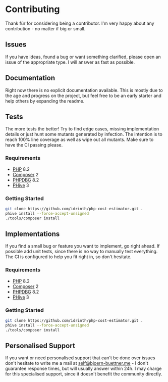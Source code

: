 # Contributing

Thank für for considering being a contributor. I'm very happy about any contribution - no matter if big or small.

## Issues

If you have ideas, found a bug or want something clarified, please open an issue of the appropriate type. I will answer as fast as possible.

## Documentation

Right now there is no explicit documentation available. This is mostly due to the age and progress on the project, but feel free to be an early starter and help others by expanding the readme.

## Tests

The more tests the better! Try to find edge cases, missing implementation details or just hunt some mutants generated by infection. The intention is to reach 100% line coverage as well as wipe out all mutants. Make sure to have the CI passing please.

### Requirements

- [PHP](https://www.php.net/) 8.2
- [Composer](https://getcomposer.org/) 2
- [PHPDBG](https://www.php.net/manual/en/book.phpdbg.php) 8.2
- [PHive](https://phar.io/) 3

### Getting Started

```bash
git clone https://github.com/idrinth/php-cost-estimator.git .
phive install --force-accept-unsigned
./tools/composer install
```

## Implementations

If you find a small bug or feature you want to implement, go right ahead. If possible add unit tests, since there is no way to manually test everything. The CI is configured to help you fit right in, so don't hesitate.

### Requirements

- [PHP](https://www.php.net/) 8.2
- [Composer](https://getcomposer.org/) 2
- [PHPDBG](https://www.php.net/manual/en/book.phpdbg.php) 8.2
- [PHive](https://phar.io/) 3

### Getting Started

```bash
git clone https://github.com/idrinth/php-cost-estimator.git .
phive install --force-accept-unsigned
./tools/composer install
```

## Personalised Support

If you want or need personalised support that can't be done over issues don't hesitate to write me a mail at self@bjoern-buettner.me - I don't guarantee response times, but will usually answer within 24h. I may charge for this specialised support, since it doesn't benefit the community directly.
